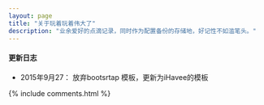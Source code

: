 ```yaml
---
layout: page
title: "关于玩着玩着伟大了"
description: "业余爱好的点滴记录，同时作为配置备份的存储地，好记性不如滥笔头。"
---
```


#### 更新日志

- 2015年9月27： 放弃bootsrtap 模板，更新为iHavee的模板

{% include comments.html %}
